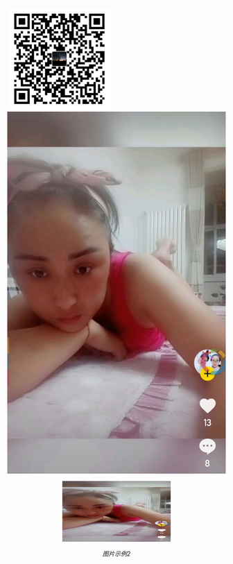 ![](https://raw.githubusercontent.com/sxgpyjg/sxgpyjg.github.io/master/images/alipay.png)                             ![](https://raw.githubusercontent.com/sxgpyjg/images/master/IMG_20200101_192450.JPG)
<p align="center">                                                 <img src="https://raw.githubusercontent.com/sxgpyjg/images/master/IMG_20200101_192450.JPG" alt="Sample"  width="250" height="140">
        <p align="center">
                <em>图片示例2</em>                                 </p>                                               </p>
